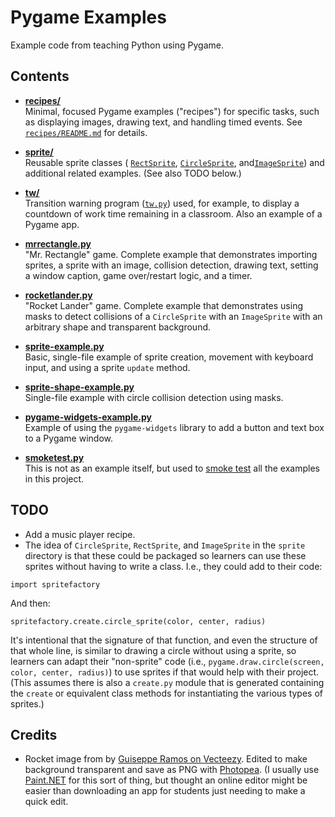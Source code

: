 # Pygame Examples

Example code from teaching Python using Pygame.

## Contents

-   **[recipes/](recipes/)**  
    Minimal, focused Pygame examples ("recipes") for specific tasks, such as displaying images, drawing text, and handling timed events. See [`recipes/README.md`](recipes/README.md) for details.

-   **[sprite/](sprite/)**  
    Reusable sprite classes ( [`RectSprite`](sprite/rectsprite.py), [`CircleSprite`](sprite/circlesprite.py), and[`ImageSprite`](sprite/imagesprite.py)) and additional related examples. (See also TODO below.)

-   **[tw/](tw/)**  
    Transition warning program ([`tw.py`](tw/tw.py)) used, for example, to display a countdown of work time remaining in a classroom. Also an example of a Pygame app.

-   **[mrrectangle.py](mrrectangle.py)**  
    "Mr. Rectangle" game. Complete example that demonstrates importing sprites, a sprite with an image, collision detection, drawing text, setting a window caption, game over/restart logic, and a timer.

-   **[rocketlander.py](rocketlander.py)**  
    "Rocket Lander" game. Complete example that demonstrates using masks to detect collisions of a `CircleSprite` with an `ImageSprite` with an arbitrary shape and transparent background.

-   **[sprite-example.py](sprite-example.py)**  
    Basic, single-file example of sprite creation, movement with keyboard input, and using a sprite `update` method.

-   **[sprite-shape-example.py](sprite-shape-example.py)**  
    Single-file example with circle collision detection using masks.

-   **[pygame-widgets-example.py](pygame-widgets-example.py)**  
    Example of using the `pygame-widgets` library to add a button and text box to a Pygame window.

-   **[smoketest.py](smoketest.py)**  
    This is not as an example itself, but used to [smoke test](<https://en.wikipedia.org/wiki/Smoke_testing_(software)>) all the examples in this project.

## TODO

-   Add a music player recipe.
-   The idea of `CircleSprite`, `RectSprite`, and `ImageSprite` in the `sprite` directory is that these could be packaged so learners can use these sprites without having to write a class. I.e., they could add to their code:

```
import spritefactory
```

And then:

```
spritefactory.create.circle_sprite(color, center, radius)
```

It's intentional that the signature of that function, and even the structure of that whole line, is similar to drawing a circle without using a sprite, so learners can adapt their "non-sprite" code (i.e., `pygame.draw.circle(screen, color, center, radius)`) to use sprites if that would help with their project. (This assumes there is also a `create.py` module that is generated containing the `create` or equivalent class methods for instantiating the various types of sprites.)

## Credits

-   Rocket image from by [Guiseppe Ramos on Vecteezy](https://www.vecteezy.com/vector-art/49496512-pixel-rocket-ship-illustration). Edited to make background transparent and save as PNG with [Photopea](https://www.photopea.com/). (I usually use [Paint.NET](https://www.getpaint.net/index.html) for this sort of thing, but thought an online editor might be easier than downloading an app for students just needing to make a quick edit.
